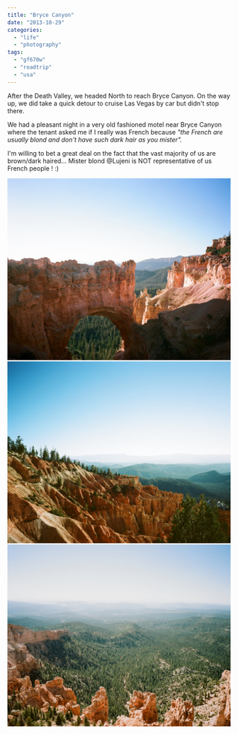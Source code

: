 ```yaml
---
title: "Bryce Canyon"
date: "2013-10-29"
categories: 
  - "life"
  - "photography"
tags: 
  - "gf670w"
  - "roadtrip"
  - "usa"
---
```


After the Death Valley, we headed North to reach Bryce Canyon. On the way up, we did take a quick detour to cruise Las Vegas by car but didn't stop there.

We had a pleasant night in a very old fashioned motel near Bryce Canyon where the tenant asked me if I really was French because _"the French are usually blond and don't have such dark hair as you mister"._

I'm willing to bet a great deal on the fact that the vast majority of us are brown/dark haired... Mister blond @Lujeni is NOT representative of us French people ! :)

[![bryce canyon](images/1-1024x835.jpg)](http://www.ultrabug.fr/wordpress/wp-content/uploads/2013/10/1.jpg) [![bryce canyon](images/2-1024x835.jpg)](http://www.ultrabug.fr/wordpress/wp-content/uploads/2013/10/2.jpg) [![bryce canyon](images/3-1024x835.jpg)](http://www.ultrabug.fr/wordpress/wp-content/uploads/2013/10/3.jpg)
